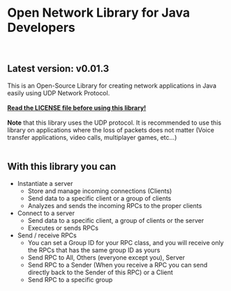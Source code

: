 # Open Network Library for Java Developers
<br>
<h2>Latest version: v0.01.3</h2>
This is an Open-Source Library for creating network applications in Java easily using UDP Network Protocol. <br><br>
<b><u>Read the LICENSE file before using this library!</u></b><br><br>
<b>Note</b> that this library uses the UDP protocol. It is recommended to use this library on applications where the loss of packets does not matter (Voice transfer applications, video calls, multiplayer games, etc...)
<br><br>

<h2>With this library you can</h2>
<ul>
  
  <li>Instantiate a server
    <ul>
      <li>Store and manage incoming connections (Clients)
      <li>Send data to a specific client or a group of clients
      <li>Analyzes and sends the incoming RPCs to the proper clients
    </ul>
  </li>
  
   <li>Connect to a server 
    <ul>
      <li>Send data to a specific client, a group of clients or the server
      <li>Executes or sends RPCs
    </ul>
  </li>
    
  <li>Send / receive RPCs
    <ul>
      <li>You can set a Group ID for your RPC class, and you will receive only the RPCs that has the same group ID as yours
      <li>Send RPC to All, Others (everyone except you), Server
      <li>Send RPC to a Sender (When you receive a RPC you can send directly back to the Sender of this RPC) or a Client
      <li>Send RPC to a specific group
    </ul>
  </li> 
    
</ul>
